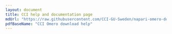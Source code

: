 ```yaml
---
layout: document
title: CCI help and documentation page
mdUrl: "https://raw.githubusercontent.com/CCI-GU-Sweden/napari-omero-downloader-cci/main/README.md"
pdfBaseName: "CCI Omero download help"
---
```

